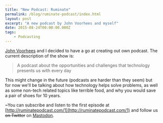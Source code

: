 ```yaml
---
title: "New Podcast: Ruminate"
permalink: /blog/ruminate-podcast/index.html
layout: post
excerpt: "A new podcast by John Voorhees and myself"
date: 2015-08-24T00:00:00.000Z
tags:
    - Podcasting
---
```


[John Voorhees](https://johnvoorhees.co/) and I decided to have a go at creating out own podcast. The current description of the show is:

> A podcast about the opportunities and challenges that technology presents us with every day

This might change in the future (podcasts are harder than they seem) but for now we'll be talking about how technology helps solve problems, as well as some non-tech related topics like terrible food, and why you would save a pair of shoes for 10 years.

~You can subscribe and listen to the first episode at [http://ruminatepodcast.com/1](http://ruminatepodcast.com/1) and follow us ~~on Twitter~~ on [Mastodon](https://social.lol/@ruminate).
